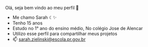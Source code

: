  Olá, seja bem vindo ao meu perfil 👋
 
 - Me chamo Sarah  ☾✨
 - Tenho 15 anos
 - Estudo no 1° ano do ensino médio, No colégio Jose de Alencar
 - Utilizo esse perfil para compartilhar meus projetos
 - 📫 sarah.zielinski@escola.pr.gov.br

<!--
**sabizi999/sabizi999** is a ✨ _special_ ✨ repository because its `README.md` (this file) appears on your GitHub profile.

Here are some ideas to get you started:

- ##🔭 I’m currently working on ...#
- 🌱 I’m currently learning ...
- 👯 I’m looking to collaborate on ...
- 🤔 I’m looking for help with ...
- 💬 Ask me about ...
- 📫 How to reach me: ...
- 😄 Pronouns: ...
- ⚡ Fun fact: ...
-->
